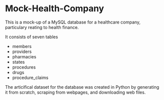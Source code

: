 # Mock-Health-Company
This is a mock-up of a MySQL database for a healthcare company, particulary reating to health finance.

It consists of seven tables 
  - members
  - providers
  - pharmacies
  - states
  - procedures
  - drugs
  - procedure_claims
  
 The articifical dataset for the database was created in Python by generating it from scratch, scraping from webpages,
 and downloading web files.
